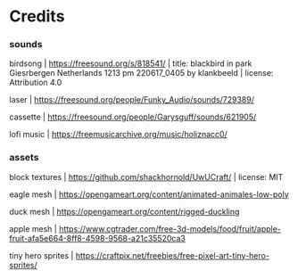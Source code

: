 # Credits

### sounds

birdsong | https://freesound.org/s/818541/ | title: blackbird in park Giesrbergen Netherlands 1213 pm 220617_0405 by klankbeeld | license: Attribution 4.0

laser | https://freesound.org/people/Funky_Audio/sounds/729389/

cassette | https://freesound.org/people/Garysguff/sounds/621905/

lofi music | https://freemusicarchive.org/music/holiznacc0/

### assets

block textures | https://github.com/shackhornold/UwUCraft/ | license: MIT

eagle mesh | https://opengameart.org/content/animated-animales-low-poly

duck mesh | https://opengameart.org/content/rigged-duckling

apple mesh | https://www.cgtrader.com/free-3d-models/food/fruit/apple-fruit-afa5e664-8ff8-4598-9568-a21c35520ca3

tiny hero sprites | https://craftpix.net/freebies/free-pixel-art-tiny-hero-sprites/
